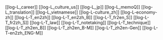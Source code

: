 [[log-L_career]]
[[log-L_culture_us]]
[[log-L_jp]]
[[log-L_memoQ]]
[[log-L_translation]]
[[log-L_vietnamese]]
[[log-L-culture_zh]]
[[log-L-economy-zh]]
[[log-L-T_en2zh]]
[[log-L-T_en2zh_B]]
[[log-L-T_fr2en_S]]
[[log-L-T_fr2zh_S]]
[[log-L-T_law]]
[[log-L-T_notetaking]]
[[log-L-T_technique]]
[[log-L-T_zh2en_B]]
[[log-L-T_zh2en_B-M]]
[[log-L-T_zh2en-Gen]]
[[log-L-T-en2zh_ENG-M]]
